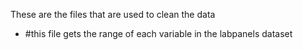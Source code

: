 These are the files that are used to clean the data

* #this file gets the range of each variable in the labpanels dataset
